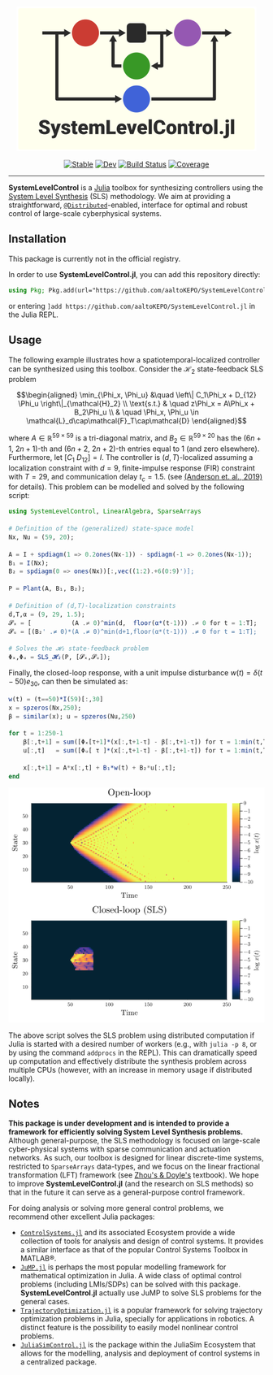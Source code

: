 <p align="center"><img alt="Logo" src="res/logo_SLS_bg.png"></p>
<p align="center">
<a href="https://aaltoKEPO.github.io/SystemLevelControl.jl/stable/"><img alt="Stable" src="https://img.shields.io/badge/docs-stable-blue.svg"></a>
<a href="https://aaltoKEPO.github.io/SystemLevelControl.jl/dev/"><img alt="Dev" src="https://img.shields.io/badge/docs-dev-blue.svg"></a>
<a href="https://github.com/aaltoKEPO/SystemLevelControl.jl/actions/workflows/CI.yml?query=branch%3Amain"><img alt="Build Status" src="https://github.com/aaltoKEPO/SystemLevelControl.jl/actions/workflows/CI.yml/badge.svg?branch=main"></a>
<a href="https://codecov.io/gh/aaltoKEPO/SystemLevelControl.jl"><img alt="Coverage" src="https://codecov.io/gh/aaltoKEPO/SystemLevelControl.jl/branch/main/graph/badge.svg"></a></p>
</p>

---

**SystemLevelControl** is a [Julia](https://julialang.org/) toolbox for synthesizing controllers using the [System Level Synthesis](https://arxiv.org/abs/1904.01634) (SLS) methodology. We aim at providing a straightforward, [`@Distributed`](https://docs.julialang.org/en/v1/manual/distributed-computing/)-enabled, interface for optimal and robust control of large-scale cyberphysical systems.

## Installation

This package is currently not in the official registry.

In order to use **SystemLevelControl.jl**, you can add this repository directly:

```julia
using Pkg; Pkg.add(url="https://github.com/aaltoKEPO/SystemLevelControl.jl")
```

or entering `]add https://github.com/aaltoKEPO/SystemLevelControl.jl` in the Julia REPL. 

## Usage


The following example illustrates how a spatiotemporal-localized controller can be synthesized using this toolbox. Consider the $\mathcal{H}_2$ state-feedback SLS problem

$$\begin{aligned}
    \min_{\Phi_x, \Phi_u} &\quad \left\| C_1\Phi_x + D_{12} \Phi_u  \right\|_{\mathcal{H}_2} \\
    \text{s.t.} 
        & \quad z\Phi_x = A\Phi_x + B_2\Phi_u \\
        & \quad \Phi_x, \Phi_u \in \mathcal{L}_d\cap\mathcal{F}_T\cap\mathcal{D}
\end{aligned}$$

where $A \in \mathbb{R}^{59\times 59}$ is a tri-diagonal matrix, and $B_2 \in \mathbb{R}^{59\times 20}$ has the $(6n{+}1,~2n{+}1)$-th and $(6n{+}2,~2n{+}2)$-th entries equal to 1 (and zero elsewhere). Furthermore, let $[C_1\ D_{12}] = I$. The controller is $(d,T)$-localized assuming a localization constraint with $d = 9$, finite-impulse response (FIR) constraint with $T = 29$, and communication delay $t_c = 1.5$. (see [(Anderson et. al., 2019)](https://arxiv.org/abs/1904.01634) for details). This problem can be modelled and solved by the following script:

```julia
using SystemLevelControl, LinearAlgebra, SparseArrays

# Definition of the (generalized) state-space model
Nx, Nu = (59, 20);
    
A = I + spdiagm(1 => 0.2ones(Nx-1)) - spdiagm(-1 => 0.2ones(Nx-1));
B₁ = I(Nx);
B₂ = spdiagm(0 => ones(Nx))[:,vec((1:2).+6(0:9)')];

P = Plant(A, B₁, B₂);

# Definition of (d,T)-localization constraints
d,T,α = (9, 29, 1.5);
𝓢ₓ = [           (A .≠ 0)^min(d,  floor(α*(t-1))) .≠ 0 for t = 1:T];
𝓢ᵤ = [(B₂' .≠ 0)*(A .≠ 0)^min(d+1,floor(α*(t-1))) .≠ 0 for t = 1:T];

# Solves the 𝓗₂ state-feedback problem
Φₓ,Φᵤ = SLS_𝓗₂(P, [𝓢ₓ,𝓢ᵤ]);
```

Finally, the closed-loop response, with a unit impulse disturbance $w(t) = \delta(t{-}50)e_{30}$, can then be simulated as:
```julia
w(t) = (t==50)*I(59)[:,30]
x = spzeros(Nx,250); 
β = similar(x); u = spzeros(Nu,250)

for t = 1:250-1
    β[:,t+1] = sum([Φₓ[τ+1]*(x[:,t+1-τ] - β[:,t+1-τ]) for τ = 1:min(t,T-1)]);
    u[:,t]   = sum([Φᵤ[ τ ]*(x[:,t+1-τ] - β[:,t+1-τ]) for τ = 1:min(t,T)  ]);
    
    x[:,t+1] = A*x[:,t] + B₁*w(t) + B₂*u[:,t];
end
```

<p align="center">
<img alt="SLS H2 Example" src="res/SLS_H2_Chain.png">
</p>

The above script solves the SLS problem using distributed computation if Julia is started with a desired number of workers (e.g., with `julia -p 8`, or by using the command `addprocs` in the REPL). This can dramatically speed up computation and effectively distribute the synthesis problem across multiple CPUs (however, with an increase in memory usage if distributed locally). 

## Notes

**This package is under development and is intended to provide a framework for efficiently solving System Level Synthesis problems.** Although general-purpose, the SLS methodology is focused on large-scale cyber-physical systems with sparse communication and actuation networks. As such, our toolbox is designed for linear discrete-time systems, restricted to `SparseArrays` data-types, and we focus on the linear fractional transformation (LFT) framework (see [Zhou's & Doyle's](https://www.ece.lsu.edu/kemin/essentials.htm) textbook). We hope to improve **SystemLevelControl.jl** (and the research on SLS methods) so that in the future it can serve as a general-purpose control framework.

For doing analysis or solving more general control problems, we recommend other excellent Julia packages:

- [`ControlSystems.jl`](https://juliacontrol.github.io/ControlSystems.jl/stable/) and its associated Ecosystem provide a wide collection of tools for analysis and design of control systems. It provides a similar interface as that of the popular Control Systems Toolbox in MATLAB®.
- [`JuMP.jl`](https://jump.dev/JuMP.jl/stable/) is perhaps the most popular modelling framework for mathematical optimization in Julia. A wide class of optimal control problems (including LMIs/SDPs) can be solved with this package. **SystemLevelControl.jl** actually use JuMP to solve SLS problems for the general cases.
- [`TrajectoryOptimization.jl`](http://roboticexplorationlab.org/TrajectoryOptimization.jl/stable/) is a popular framework for solving trajectory optimization problems in Julia, specially for applications in robotics. A distinct feature is the possibility to easily model nonlinear control problems.
- [`JuliaSimControl.jl`](https://help.juliahub.com/juliasimcontrol/stable/) is the package within the JuliaSim Ecosystem that allows for the modelling, analysis and deployment of control systems in a centralized package.



